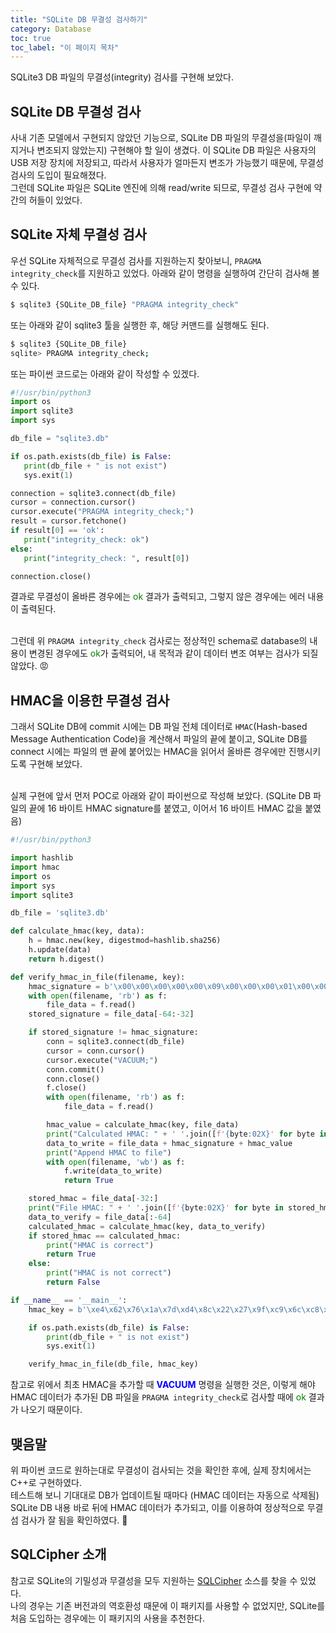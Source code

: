 ```yaml
---
title: "SQLite DB 무결성 검사하기"
category: Database
toc: true
toc_label: "이 페이지 목차"
---
```


SQLite3 DB 파일의 무결성(integrity) 검사를 구현해 보았다.

## SQLite DB 무결성 검사
사내 기존 모델에서 구현되지 않았던 기능으로, SQLite DB 파일의 무결성을(파일이 깨지거나 변조되지 않았는지) 구현해야 할 일이 생겼다. 이 SQLite DB 파일은 사용자의 USB 저장 장치에 저장되고, 따라서 사용자가 얼마든지 변조가 가능했기 때문에, 무결성 검사의 도입이 필요해졌다.  
그런데 SQLite 파일은 SQLite 엔진에 의해 read/write 되므로, 무결성 검사 구현에 약간의 허들이 있었다.

## SQLite 자체 무결성 검사
우선 SQLite 자체적으로 무결성 검사를 지원하는지 찾아보니, `PRAGMA integrity_check`를 지원하고 있었다. 아래와 같이 명령을 실행하여 간단히 검사해 볼 수 있다.
```sh
$ sqlite3 {SQLite_DB_file} "PRAGMA integrity_check"
```
또는 아래와 같이 sqlite3 툴을 실행한 후, 해당 커맨드를 실행해도 된다.
```sh
$ sqlite3 {SQLite_DB_file}
sqlite> PRAGMA integrity_check;
```
또는 파이썬 코드로는 아래와 같이 작성할 수 있겠다.
 ```python
#!/usr/bin/python3
import os
import sqlite3
import sys

db_file = "sqlite3.db"

if os.path.exists(db_file) is False:
    print(db_file + " is not exist")
    sys.exit(1)

connection = sqlite3.connect(db_file)
cursor = connection.cursor()
cursor.execute("PRAGMA integrity_check;")
result = cursor.fetchone()
if result[0] == 'ok':
    print("integrity_check: ok")
else:
    print("integrity_check: ", result[0])

connection.close()
```

결과로 무결성이 올바른 경우에는 <font color=green>ok</font> 결과가 출력되고, 그렇지 않은 경우에는 에러 내용이 출력된다.  
<br>

그런데 위 `PRAGMA integrity_check` 검사로는 정상적인 schema로 database의 내용이 변경된 경우에도 <font color=green>ok</font>가 출력되어, 내 목적과 같이 데이터 변조 여부는 검사가 되질 않았다. 😡

## HMAC을 이용한 무결성 검사
그래서 SQLite DB에 commit 시에는 DB 파일 전체 데이터로 `HMAC`(Hash-based Message Authentication Code)을 계산해서 파일의 끝에 붙이고, SQLite DB를 connect 시에는 파일의 맨 끝에 붙어있는 HMAC을 읽어서 올바른 경우에만 진행시키도록 구현해 보았다.  
<br>

실제 구현에 앞서 먼저 POC로 아래와 같이 파이썬으로 작성해 보았다. (SQLite DB 파일의 끝에 16 바이트 HMAC signature를 붙였고, 이어서 16 바이트 HMAC 값을 붙였음)
```python
#!/usr/bin/python3

import hashlib
import hmac
import os
import sys
import sqlite3

db_file = 'sqlite3.db'

def calculate_hmac(key, data):
    h = hmac.new(key, digestmod=hashlib.sha256)
    h.update(data)
    return h.digest()

def verify_hmac_in_file(filename, key):
    hmac_signature = b'\x00\x00\x00\x00\x00\x09\x00\x00\x00\x01\x00\x00\x00\x00\x00\x10'
    with open(filename, 'rb') as f:
        file_data = f.read()
    stored_signature = file_data[-64:-32]

    if stored_signature != hmac_signature:
        conn = sqlite3.connect(db_file)
        cursor = conn.cursor()
        cursor.execute("VACUUM;")
        conn.commit()
        conn.close()
        f.close()
        with open(filename, 'rb') as f:
            file_data = f.read()

        hmac_value = calculate_hmac(key, file_data)
        print("Calculated HMAC: " + ' '.join([f'{byte:02X}' for byte in hmac_value]))
        data_to_write = file_data + hmac_signature + hmac_value
        print("Append HMAC to file")
        with open(filename, 'wb') as f:
            f.write(data_to_write)
            return True

    stored_hmac = file_data[-32:]
    print("File HMAC: " + ' '.join([f'{byte:02X}' for byte in stored_hmac]))
    data_to_verify = file_data[:-64]
    calculated_hmac = calculate_hmac(key, data_to_verify)
    if stored_hmac == calculated_hmac:
        print("HMAC is correct")
        return True
    else:
        print("HMAC is not correct")
        return False

if __name__ == '__main__':
    hmac_key = b'\xe4\x62\x76\x1a\x7d\xd4\x8c\x22\x27\x9f\xc9\x6c\xc8\x66\xec\x10'

    if os.path.exists(db_file) is False:
        print(db_file + " is not exist")
        sys.exit(1)

    verify_hmac_in_file(db_file, hmac_key)
```

참고로 위에서 최초 HMAC을 추가할 때 **<font color=blue>VACUUM</font>** 명령을 실행한 것은, 이렇게 해야 HMAC 데이터가 추가된 DB 파일을 `PRAGMA integrity_check`로 검사할 때에 <font color=green>ok</font> 결과가 나오기 때문이다.  

## 맺음말
위 파이썬 코드로 원하는대로 무결성이 검사되는 것을 확인한 후에, 실제 장치에서는 C++로 구현하였다.  
테스트해 보니 기대대로 DB가 업데이트될 때마다 (HMAC 데이터는 자동으로 삭제됨) SQLite DB 내용 바로 뒤에 HMAC 데이터가 추가되고, 이를 이용하여 정상적으로 무결섬 검사가 잘 됨을 확인하였다. 🙂

## SQLCipher 소개
참고로 SQLite의 기밀성과 무결성을 모두 지원하는 [SQLCipher](https://github.com/sqlcipher/sqlcipher) 소스를 찾을 수 있었다.  
나의 경우는 기존 버전과의 역호환성 때문에 이 패키지를 사용할 수 없었지만, SQLite를 처음 도입하는 경우에는 이 패키지의 사용을 추천한다.
